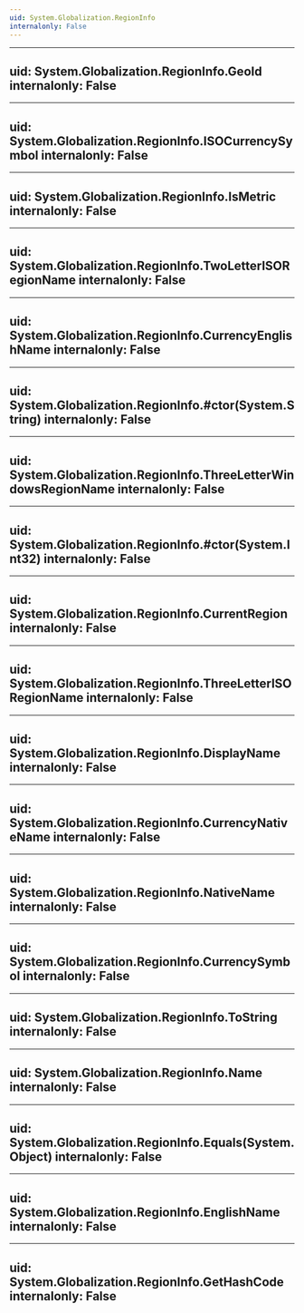 ```yaml
---
uid: System.Globalization.RegionInfo
internalonly: False
---
```


---
uid: System.Globalization.RegionInfo.GeoId
internalonly: False
---

---
uid: System.Globalization.RegionInfo.ISOCurrencySymbol
internalonly: False
---

---
uid: System.Globalization.RegionInfo.IsMetric
internalonly: False
---

---
uid: System.Globalization.RegionInfo.TwoLetterISORegionName
internalonly: False
---

---
uid: System.Globalization.RegionInfo.CurrencyEnglishName
internalonly: False
---

---
uid: System.Globalization.RegionInfo.#ctor(System.String)
internalonly: False
---

---
uid: System.Globalization.RegionInfo.ThreeLetterWindowsRegionName
internalonly: False
---

---
uid: System.Globalization.RegionInfo.#ctor(System.Int32)
internalonly: False
---

---
uid: System.Globalization.RegionInfo.CurrentRegion
internalonly: False
---

---
uid: System.Globalization.RegionInfo.ThreeLetterISORegionName
internalonly: False
---

---
uid: System.Globalization.RegionInfo.DisplayName
internalonly: False
---

---
uid: System.Globalization.RegionInfo.CurrencyNativeName
internalonly: False
---

---
uid: System.Globalization.RegionInfo.NativeName
internalonly: False
---

---
uid: System.Globalization.RegionInfo.CurrencySymbol
internalonly: False
---

---
uid: System.Globalization.RegionInfo.ToString
internalonly: False
---

---
uid: System.Globalization.RegionInfo.Name
internalonly: False
---

---
uid: System.Globalization.RegionInfo.Equals(System.Object)
internalonly: False
---

---
uid: System.Globalization.RegionInfo.EnglishName
internalonly: False
---

---
uid: System.Globalization.RegionInfo.GetHashCode
internalonly: False
---
